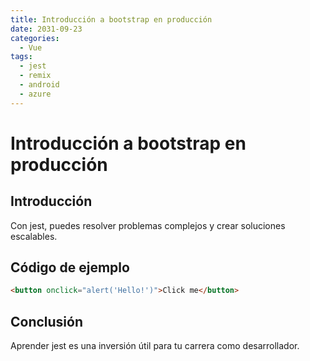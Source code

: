 ```yaml
---
title: Introducción a bootstrap en producción
date: 2031-09-23
categories:
  - Vue
tags:
  - jest
  - remix
  - android
  - azure
---
```


# Introducción a bootstrap en producción

## Introducción

Con jest, puedes resolver problemas complejos y crear soluciones escalables.

## Código de ejemplo

```html
<button onclick="alert('Hello!')">Click me</button>
```

## Conclusión

Aprender jest es una inversión útil para tu carrera como desarrollador.